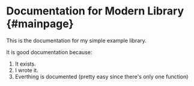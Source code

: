# Documentation for Modern Library                             {#mainpage}

This is the documentation for my simple example library.

It is good documentation because:

1. It exists.
2. I wrote it.
3. Everthing is documented (pretty easy since there's only one function)
